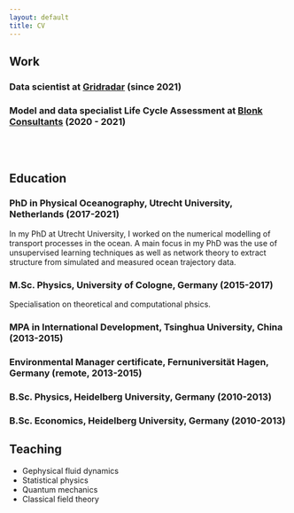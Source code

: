 ```yaml
---
layout: default
title: CV
---
```


## Work

### Data scientist at [Gridradar](https://gridradar.net/en) (since 2021)

### Model and data specialist Life Cycle Assessment at [Blonk Consultants](https://blonkconsultants.nl/?lang=en) (2020 - 2021) 

<br><br>

## Education

### PhD in Physical Oceanography, Utrecht University, Netherlands (2017-2021)
In my PhD at Utrecht University, I worked on the numerical modelling of transport processes in the ocean. A main focus in my PhD was the use of unsupervised learning techniques as well as network theory to extract structure from simulated and measured ocean trajectory data.

### M.Sc. Physics, University of Cologne, Germany (2015-2017)
Specialisation on theoretical and computational phsics. 

### MPA in International Development, Tsinghua University, China (2013-2015)

### Environmental Manager certificate, Fernuniversität Hagen, Germany (remote, 2013-2015)

### B.Sc. Physics, Heidelberg University, Germany (2010-2013)

### B.Sc. Economics, Heidelberg University, Germany (2010-2013)


## Teaching

- Gephysical fluid dynamics
- Statistical physics
- Quantum mechanics
- Classical field theory
